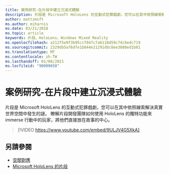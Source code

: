 ```yaml
---
title: 案例研究-在片段中建立沉浸式體驗
description: 片段是 Microsoft HoloLens 的互動式犯罪戲劇，您可以在其中依照線索解決真實世界空間中發生的謎。
author: mattzmsft
ms.author: miharnis
ms.date: 03/21/2018
ms.topic: article
keywords: 片段、HoloLens、Windows Mixed Reality
ms.openlocfilehash: a212f5e9f3b95ccf047c7a6118d59c74c6edc719
ms.sourcegitcommit: 2329db5a76dfe1b844e21291dbc8ee3888ed1b81
ms.translationtype: MT
ms.contentlocale: zh-TW
ms.lasthandoff: 01/08/2021
ms.locfileid: "98009658"
---
```

# <a name="case-study---creating-an-immersive-experience-in-fragments"></a>案例研究-在片段中建立沉浸式體驗

片段是 Microsoft HoloLens 的互動式犯罪戲劇，您可以在其中依照線索解決真實世界空間中發生的謎。 瞭解片段開發團隊如何使用 HoloLens 的獨特功能來 immerse 行動中的玩家，將他們直接放在故事的中心。

>[!VIDEO https://www.youtube.com/embed/9ULJV4G5XkA]

## <a name="see-also"></a>另請參閱

* [空間對應](../design/spatial-mapping.md)
* [Microsoft HoloLens 的片段](https://www.microsoft.com/p/fragments/9nblggh5ggm8)
